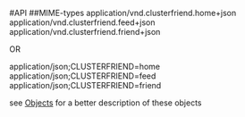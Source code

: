 ﻿#API
##MIME-types
application/vnd.clusterfriend.home+json
application/vnd.clusterfriend.feed+json
application/vnd.clusterfriend.friend+json

OR

application/json;CLUSTERFRIEND=home
application/json;CLUSTERFRIEND=feed
application/json;CLUSTERFRIEND=friend

see [Objects](/objects.md) for a better description of these objects
